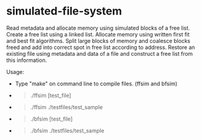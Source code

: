 # simulated-file-system
Read metadata and allocate memory using simulated blocks of a free list.
Create a free list using a linked list. 
Allocate memory using written first fit and best fit algorithms.
Split large blocks of memory and coalesce blocks freed and add into correct spot in free list according to address.
Restore an existing file using metadata and data of a file and construct a free list from this information.

Usage:
- Type "make" on command line to compile files. (ffsim and bfsim)
- > ./ffsim [test_file]
- > ./ffsim ./testfiles/test_sample
- > ./bfsim [test_file]
- > ./bfsim ./testfiles/test_sample
